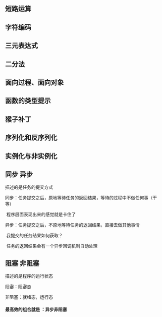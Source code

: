 ## 短路运算

## 字符编码

## 三元表达式

## 二分法

## 面向过程、面向对象

## 函数的类型提示

## 猴子补丁

## 序列化和反序列化

## 实例化与非实例化

## 同步 异步  

描述的是任务的提交方式

同步：任务提交之后，原地等待任务的返回结果，等待的过程中不做任何事（干等）

​			程序层面表现出来的感觉就是卡住了

异步：任务提交之后，不原地等待任务的返回结果，直接去做其他事情

​			我提交的任务结果如何获取？

​			任务的返回结果会有一个异步回调机制自动处理

##  阻塞 非阻塞

描述的是程序的运行状态

阻塞：阻塞态

非阻塞：就绪态，运行态

#### 最高效的组合就是 ：异步非阻塞
